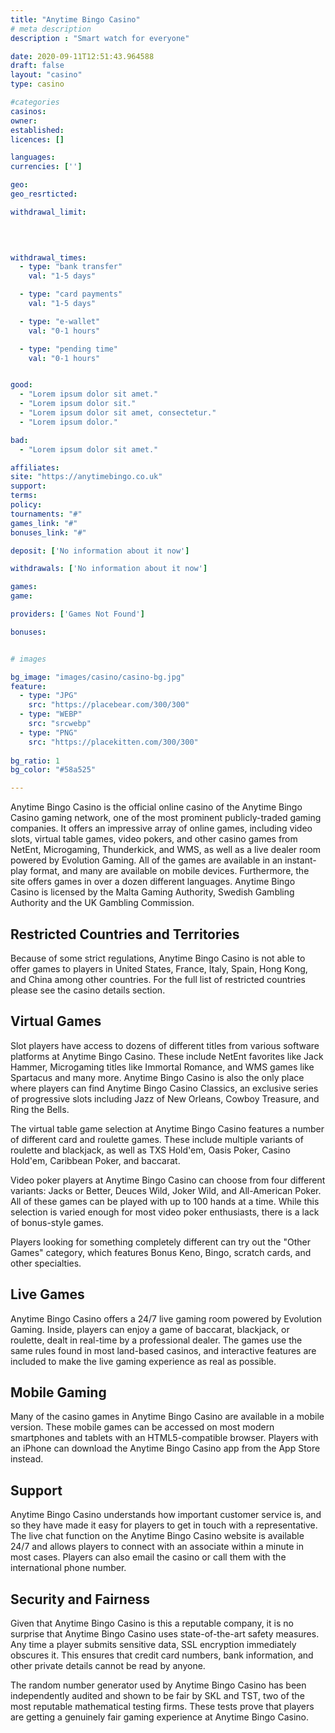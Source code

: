 ```yaml
---
title: "Anytime Bingo Casino"
# meta description
description : "Smart watch for everyone"

date: 2020-09-11T12:51:43.964588
draft: false
layout: "casino" 
type: casino

#categories
casinos: 
owner: 
established: 
licences: []

languages: 
currencies: ['']

geo: 
geo_resrticted: 

withdrawal_limit:

  
  

withdrawal_times:
  - type: "bank transfer"
    val: "1-5 days"

  - type: "card payments"
    val: "1-5 days"

  - type: "e-wallet"
    val: "0-1 hours"

  - type: "pending time"
    val: "0-1 hours"


good:
  - "Lorem ipsum dolor sit amet."
  - "Lorem ipsum dolor sit."
  - "Lorem ipsum dolor sit amet, consectetur."
  - "Lorem ipsum dolor."

bad:
  - "Lorem ipsum dolor sit amet."

affiliates: 
site: "https://anytimebingo.co.uk"
support: 
terms:
policy:
tournaments: "#"
games_link: "#"
bonuses_link: "#"

deposit: ['No information about it now']

withdrawals: ['No information about it now']

games: 
game:

providers: ['Games Not Found']

bonuses:


# images

bg_image: "images/casino/casino-bg.jpg"  
feature:
  - type: "JPG" 
    src: "https://placebear.com/300/300"
  - type: "WEBP"
    src: "srcwebp"
  - type: "PNG"
    src: "https://placekitten.com/300/300"  
 
bg_ratio: 1 
bg_color: "#58a525"  

---
```


Anytime Bingo Casino is the official online casino of the Anytime Bingo Casino gaming network, one of the most prominent publicly-traded gaming companies. It offers an impressive array of online games, including video slots, virtual table games, video pokers, and other casino games from NetEnt, Microgaming, Thunderkick, and WMS, as well as a live dealer room powered by Evolution Gaming. All of the games are available in an instant-play format, and many are available on mobile devices. Furthermore, the site offers games in over a dozen different languages. Anytime Bingo Casino is licensed by the Malta Gaming Authority, Swedish Gambling Authority and the UK Gambling Commission.

## Restricted Countries and Territories
Because of some strict regulations, Anytime Bingo Casino is not able to offer games to players in United States, France, Italy, Spain, Hong Kong, and China among other countries. For the full list of restricted countries please see the casino details section.

## Virtual Games
Slot players have access to dozens of different titles from various software platforms at Anytime Bingo Casino. These include NetEnt favorites like Jack Hammer, Microgaming titles like Immortal Romance, and WMS games like Spartacus and many more. Anytime Bingo Casino is also the only place where players can find Anytime Bingo Casino Classics, an exclusive series of progressive slots including Jazz of New Orleans, Cowboy Treasure, and Ring the Bells.

The virtual table game selection at Anytime Bingo Casino features a number of different card and roulette games. These include multiple variants of roulette and blackjack, as well as TXS Hold'em, Oasis Poker, Casino Hold'em, Caribbean Poker, and baccarat.

Video poker players at Anytime Bingo Casino can choose from four different variants: Jacks or Better, Deuces Wild, Joker Wild, and All-American Poker. All of these games can be played with up to 100 hands at a time. While this selection is varied enough for most video poker enthusiasts, there is a lack of bonus-style games.

Players looking for something completely different can try out the "Other Games" category, which features Bonus Keno, Bingo, scratch cards, and other specialties.

## Live Games
Anytime Bingo Casino offers a 24/7 live gaming room powered by Evolution Gaming. Inside, players can enjoy a game of baccarat, blackjack, or roulette, dealt in real-time by a professional dealer. The games use the same rules found in most land-based casinos, and interactive features are included to make the live gaming experience as real as possible.

## Mobile Gaming
Many of the casino games in Anytime Bingo Casino are available in a mobile version. These mobile games can be accessed on most modern smartphones and tablets with an HTML5-compatible browser. Players with an iPhone can download the Anytime Bingo Casino app from the App Store instead.

## Support
Anytime Bingo Casino understands how important customer service is, and so they have made it easy for players to get in touch with a representative. The live chat function on the Anytime Bingo Casino website is available 24/7 and allows players to connect with an associate within a minute in most cases. Players can also email the casino or call them with the international phone number.

## Security and Fairness
Given that Anytime Bingo Casino is this a reputable company, it is no surprise that Anytime Bingo Casino uses state-of-the-art safety measures. Any time a player submits sensitive data, SSL encryption immediately obscures it. This ensures that credit card numbers, bank information, and other private details cannot be read by anyone.

The random number generator used by Anytime Bingo Casino has been independently audited and shown to be fair by SKL and TST, two of the most reputable mathematical testing firms. These tests prove that players are getting a genuinely fair gaming experience at Anytime Bingo Casino.